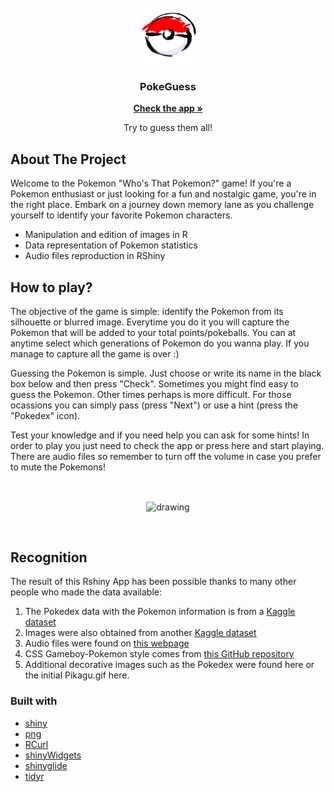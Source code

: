 <!-- PROJECT LOGO -->
<br />
<div align="center">
  <a href="https://github.com/Gero1999/code/tree/main/shinyR/PokeGuess">
    <img src="project_icon.jpg" alt="Logo" width="100" height="90">
  </a>

  <h3 align="center">PokeGuess</h3>
  <a href="https://gero1999.shinyapps.io/PokeGuess/"><strong>Check the app »</strong></a>
  <p align="center">
    Try to guess them all!
  </p>
</div>



<!-- ABOUT THE PROJECT -->

## About The Project

Welcome to the Pokemon "Who's That Pokemon?" game! If you're a Pokemon
enthusiast or just looking for a fun and nostalgic game, you're in the
right place. Embark on a journey down memory lane as you challenge
yourself to identify your favorite Pokemon characters.

-   Manipulation and edition of images in R
-   Data representation of Pokemon statistics
-   Audio files reproduction in RShiny

## How to play?

The objective of the game is simple: identify the Pokemon from its
silhouette or blurred image. Everytime you do it you will capture the
Pokemon that will be added to your total points/pokeballs. You can at
anytime select which generations of Pokemon do you wanna play. If you
manage to capture all the game is over :)

Guessing the Pokemon is simple. Just choose or write its name in the
black box below and then press "Check". Sometimes you might find easy to
guess the Pokemon. Other times perhaps is more difficult. For those
ocassions you can simply pass (press "Next") or use a hint (press the
"Pokedex" icon).

Test your knowledge and if you need help you can ask for some hints! In
order to play you just need to check the app or press here and start
playing. There are audio files so remember to turn off the volume in
case you prefer to mute the Pokemons!


<br> 
<p align='center'>
<img src="testing_example.gif" alt="drawing" width="700" align='center'/>
</p>
<br>


## Recognition

The result of this Rshiny App has been possible thanks to many other
people who made the data available:

1)  The Pokedex data with the Pokemon information is from a [Kaggle
    dataset](https://www.kaggle.com/datasets/rounakbanik/pokemon)
2)  Images were also obtained from another [Kaggle
    dataset](https://www.kaggle.com/datasets/arenagrenade/the-complete-pokemon-images-data-set)
3)  Audio files were found on [this
    webpage](https://www.sounds-resource.com/3ds/pokemonultrasunultramoon/)
4)  CSS Gameboy-Pokemon style comes from [this GitHub
    repository](https://github.com/luttje/css-pokemon-gameboy)
5)  Additional decorative images such as the Pokedex were found here or
    the initial Pikagu.gif here.

### Built with
* [shiny]()
* [png]()
* [RCurl]()
* [shinyWidgets]()
* [shinyglide]()
* [tidyr]()

